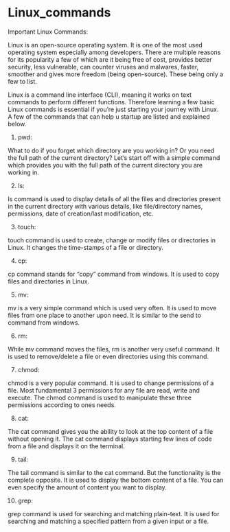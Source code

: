 # Linux_commands

Important Linux Commands:

Linux is an open-source operating system. It is one of the most used operating system especially among developers. There are multiple reasons for its popularity a few of which are it being free of cost, provides better security, less vulnerable, can counter viruses and malwares, faster, smoother and gives more freedom (being open-source). These being only a few to list. 

Linux is a command line interface (CLI), meaning it works on text commands to perform different functions. Therefore learning a few basic Linux commands is essential if you’re just starting your journey with Linux. A few of the commands that can help u startup are listed and explained below.

1. pwd:

  What to do if you forget which directory are you working in? Or you need the full path of the current directory? Let’s start off with a simple command which provides you with the full path of the current directory you are working in.

2. ls:

  ls command is used to display details of all the files and directories present in the current directory with various details, like file/directory names, permissions, date of creation/last modification, etc.

3. touch:

  touch command is used to create, change or modify files or directories in Linux. It changes the time-stamps of a file or directory.

4. cp:

  cp command stands for “copy” command from windows. It is used to copy files and directories in Linux.
  
5. mv: 

  mv is a very simple command which is used very often. It is used to move files from one place to another upon need. It is similar to the send to command from windows.
  
6. rm:

  While mv command moves the files, rm is another very useful command. It is used to remove/delete a file or even directories using this command.

7. chmod:

  chmod is a very popular command. It is used to change permissions of a file. Most fundamental 3 permissions for any file are read, write and execute. The chmod command is used to manipulate these three permissions according to ones needs.
  
8. cat: 

  The cat command gives you the ability to look at the top content of a file without opening it. The cat command displays starting few lines of code from a file and displays it on the terminal.
  
9. tail: 

  The tail command is similar to the cat command. But the functionality is the complete opposite. It is used to display the bottom content of a file. You can even specify the amount of content you want to display.
  
10. grep: 

  grep command is used for searching and matching plain-text. It is used for searching and matching a specified pattern from a given input or a file. 
